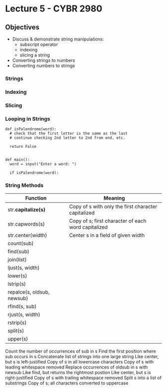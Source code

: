 # Lecture 5 - CYBR 2980
## Objectives
- Discuss & demonstrate string manipulations:
  - subscript operator
  - indexing
  - slicing a string
- Converting strings to numbers
- Converting numbers to strings

### Strings

### Indexing

### Slicing

### Looping in Strings

```
def isPalendrome(word):
  # check that the first letter is the same as the last
  # continue checking 2nd letter to 2nd from end, etc.

  return False


def main():
  word = input("Enter a word: ")

  if isPalendrome(word):

```

### String Methods

| Function |	Meaning |
| --- | --- |
| str.**capitalize(s)** | Copy of s with only the first character capitalized |
| str.capwords(s) | Copy of s; first character of each word capitalized |
| str.center(width) | Center s in a field of given width |
| count(sub) |
| find(sub) |
| join(list) |
| ljust(s, width) |
| lower(s) |
| lstrip(s) |
| repalce(s, oldsub, newsub) |
| rfind(s, sub) |
| rjust(s, width) |
| rstrip(s) |
| split(s) |
| upper(s) |


Count the number of occurrences of sub in s
Find the first position where sub occurs in s
Concatenate list of strings into one large string
Like center, but s is left-justified
Copy of s in all lowercase characters
Copy of s with leading whitespace removed
Replace occurrences of oldsub in s with newsub
Like find, but returns the rightmost postion
Like center, but s is right-justified
Copy of s with trailing whitespace removed
Split s into a list of substrings
Copy of s; all characters converted to uppercase

